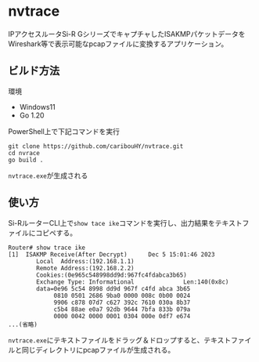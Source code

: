 # nvtrace

IPアクセスルータSi-R GシリーズでキャプチャしたISAKMPパケットデータをWireshark等で表示可能なpcapファイルに変換するアプリケーション。

## ビルド方法

環境
- Windows11
- Go 1.20

PowerShell上で下記コマンドを実行
```
git clone https://github.com/caribouHY/nvtrace.git
cd nvrace
go build .
```
`nvtrace.exe`が生成される

## 使い方

Si-RルーターCLI上で`show tace ike`コマンドを実行し、出力結果をテキストファイルにコピペする。
```
Router# show trace ike
[1]  ISAKMP Receive(After Decrypt)		Dec 5 15:01:46 2023
        Local  Address:(192.168.1.1)
        Remote Address:(192.168.2.2)
        Cookies:(0e965c548998dd9d:967fc4fdabca3b65)
        Exchange Type: Informational              Len:140(0x8c)
        data=0e96 5c54 8998 dd9d 967f c4fd abca 3b65 
             0810 0501 2686 9ba0 0000 008c 0b00 0024 
             9906 c878 07d7 c627 392c 7610 030a 8b37 
             c5b4 88ae e0a7 92db 9644 7bfa 833b 079a 
             0000 0042 0000 0001 0304 000e 0df7 e674 
...(省略)
```

`nvtrace.exe`にテキストファイルをドラッグ＆ドロップすると、テキストファイルと同じディレクトリにpcapファイルが生成される。


